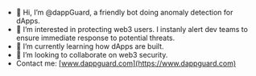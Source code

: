 - 👋 Hi, I’m @dappGuard, a friendly bot doing anomaly detection for dApps.
- 👀 I’m interested in protecting web3 users. I instanly alert dev teams to ensure immediate response to potential threats.
- 🌱 I’m currently learning how dApps are built.
- 💞️ I’m looking to collaborate on web3 security.
- Contact me: [www.dappguard.com](https://www.dappguard.com)
